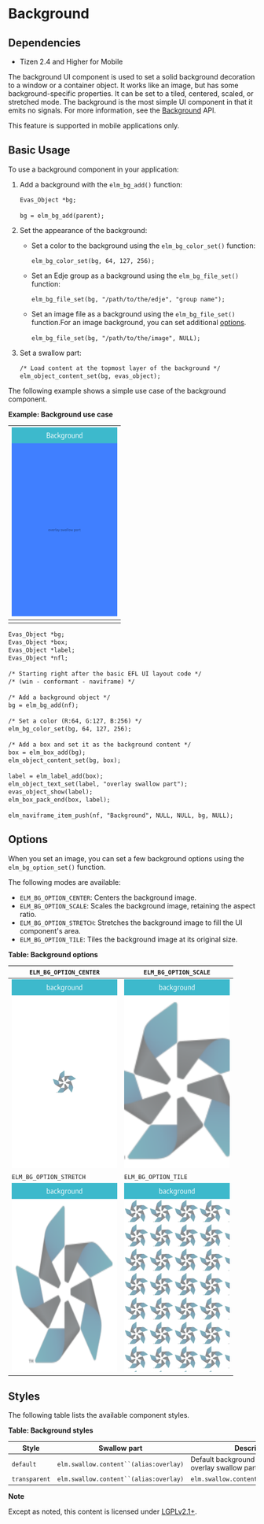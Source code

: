 # Background

## Dependencies

- Tizen 2.4 and Higher for Mobile

The background UI component is used to set a solid background decoration to a window or a container object. It works like an image, but has some background-specific properties. It can be set to a tiled, centered, scaled, or stretched mode. The background is the most simple UI component in that it emits no signals. For more information, see the [Background](../../../../../org.tizen.native.mobile.apireference/group__Bg.html) API.

This feature is supported in mobile applications only.

## Basic Usage

To use a background component in your application:

1. Add a background with the `elm_bg_add()` function:

   ```
   Evas_Object *bg;

   bg = elm_bg_add(parent);
   ```

2. Set the appearance of the background:

   - Set a color to the background using the `elm_bg_color_set()` function:

     ```
     elm_bg_color_set(bg, 64, 127, 256);
     ```

   - Set an Edje group as a background using the `elm_bg_file_set()` function:

     ```
     elm_bg_file_set(bg, "/path/to/the/edje", "group name");
     ```

   - Set an image file as a background using the `elm_bg_file_set()` function.For an image background, you can set additional [options](#bg_options).

     `elm_bg_file_set(bg, "/path/to/the/image", NULL);`

3. Set a swallow part:

   ```
   /* Load content at the topmost layer of the background */
   elm_object_content_set(bg, evas_object);
   ```

The following example shows a simple use case of the background component.

**Example: Background use case**

| ![Background](./media/bg_image.png) |
| ---------------------------------------- |
|                                          |

```
Evas_Object *bg;
Evas_Object *box;
Evas_Object *label;
Evas_Object *nfl;

/* Starting right after the basic EFL UI layout code */
/* (win - conformant - naviframe) */

/* Add a background object */
bg = elm_bg_add(nf);

/* Set a color (R:64, G:127, B:256) */
elm_bg_color_set(bg, 64, 127, 256);

/* Add a box and set it as the background content */
box = elm_box_add(bg);
elm_object_content_set(bg, box);

label = elm_label_add(box);
elm_object_text_set(label, "overlay swallow part");
evas_object_show(label);
elm_box_pack_end(box, label);

elm_naviframe_item_push(nf, "Background", NULL, NULL, bg, NULL);
```

## Options

When you set an image, you can set a few background options using the `elm_bg_option_set()` function.

The following modes are available:

- `ELM_BG_OPTION_CENTER`: Centers the background image.
- `ELM_BG_OPTION_SCALE`: Scales the background image, retaining the aspect ratio.
- `ELM_BG_OPTION_STRETCH`: Stretches the background image to fill the UI component's area.
- `ELM_BG_OPTION_TILE`: Tiles the background image at its original size.

**Table: Background options**

| `ELM_BG_OPTION_CENTER`                   | `ELM_BG_OPTION_SCALE`                    |
| ---------------------------------------- | ---------------------------------------- |
| ![Center](./media/bg_option_center.png) | ![Scale](./media/bg_option_scale.png) |
| `ELM_BG_OPTION_STRETCH`                  | `ELM_BG_OPTION_TILE`                     |
| ![Stretch](./media/bg_option_stretch.png) | ![Tile](./media/bg_option_tile.png) |

## Styles

The following table lists the available component styles.

**Table: Background styles**

| Style         | Swallow part                           | Description                              |
| ------------- | -------------------------------------- | ---------------------------------------- |
| `default`     | `elm.swallow.content``(alias:overlay)` | Default background style with an overlay swallow part on the top. |
| `transparent` | `elm.swallow.content``(alias:overlay)` | `elm.swallow.content``(alias:overlay)`   |

**Note**

Except as noted, this content is licensed under [LGPLv2.1+](http://opensource.org/licenses/LGPL-2.1).